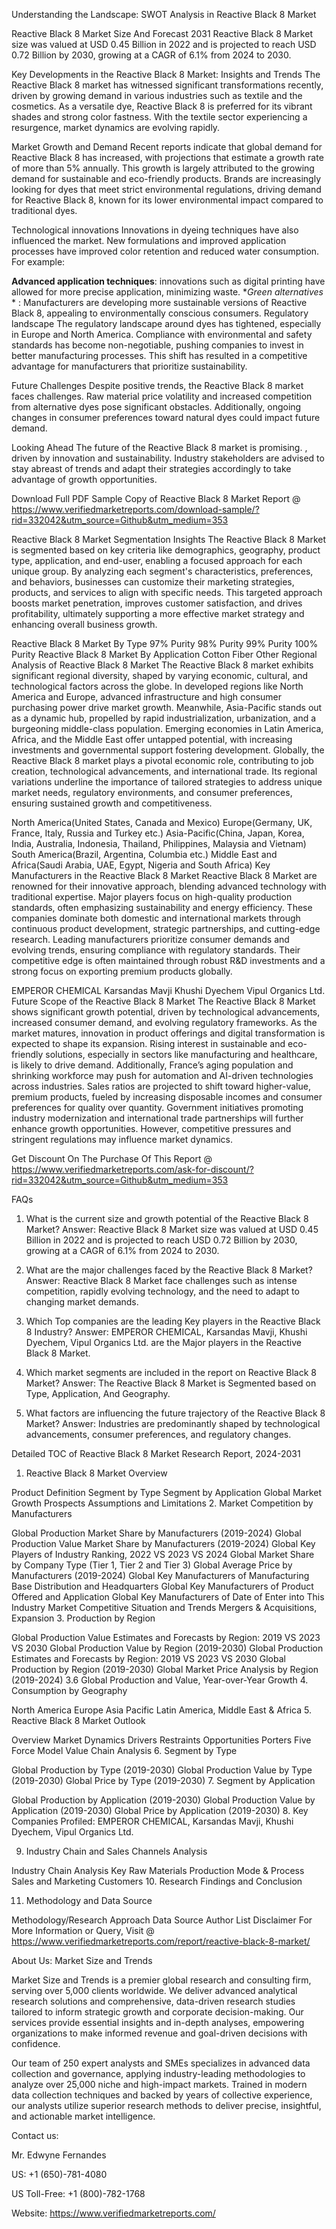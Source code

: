 Understanding the Landscape: SWOT Analysis in Reactive Black 8 Market


Reactive Black 8 Market Size And Forecast 2031
Reactive Black 8 Market size was valued at USD 0.45 Billion in 2022 and is projected to reach USD 0.72 Billion by 2030, growing at a CAGR of 6.1% from 2024 to 2030.

Key Developments in the Reactive Black 8 Market: Insights and Trends
The Reactive Black 8 market has witnessed significant transformations recently, driven by growing demand in various industries such as textile and the cosmetics. As a versatile dye, Reactive Black 8 is preferred for its vibrant shades and strong color fastness. With the textile sector experiencing a resurgence, market dynamics are evolving rapidly.

Market Growth and Demand
Recent reports indicate that global demand for Reactive Black 8 has increased, with projections that estimate a growth rate of more than 5% annually. This growth is largely attributed to the growing demand for sustainable and eco-friendly products. Brands are increasingly looking for dyes that meet strict environmental regulations, driving demand for Reactive Black 8, known for its lower environmental impact compared to traditional dyes.

Technological innovations
Innovations in dyeing techniques have also influenced the market. New formulations and improved application processes have improved color retention and reduced water consumption. For example:

**Advanced application techniques**: innovations such as digital printing have allowed for more precise application, minimizing waste.
**Green alternatives* * : Manufacturers are developing more sustainable versions of Reactive Black 8, appealing to environmentally conscious consumers.
Regulatory landscape
The regulatory landscape around dyes has tightened, especially in Europe and North America. Compliance with environmental and safety standards has become non-negotiable, pushing companies to invest in better manufacturing processes. This shift has resulted in a competitive advantage for manufacturers that prioritize sustainability.

Future Challenges
Despite positive trends, the Reactive Black 8 market faces challenges. Raw material price volatility and increased competition from alternative dyes pose significant obstacles. Additionally, ongoing changes in consumer preferences toward natural dyes could impact future demand.

Looking Ahead
The future of the Reactive Black 8 market is promising. , driven by innovation and sustainability. Industry stakeholders are advised to stay abreast of trends and adapt their strategies accordingly to take advantage of growth opportunities.

Download Full PDF Sample Copy of Reactive Black 8 Market Report @ https://www.verifiedmarketreports.com/download-sample/?rid=332042&utm_source=Github&utm_medium=353

Reactive Black 8 Market Segmentation Insights
The Reactive Black 8 Market is segmented based on key criteria like demographics, geography, product type, application, and end-user, enabling a focused approach for each unique group. By analyzing each segment's characteristics, preferences, and behaviors, businesses can customize their marketing strategies, products, and services to align with specific needs. This targeted approach boosts market penetration, improves customer satisfaction, and drives profitability, ultimately supporting a more effective market strategy and enhancing overall business growth.

Reactive Black 8 Market By Type
97% Purity
98% Purity
99% Purity
100% Purity
Reactive Black 8 Market By Application
Cotton
Fiber
Other
Regional Analysis of Reactive Black 8 Market
The Reactive Black 8 market exhibits significant regional diversity, shaped by varying economic, cultural, and technological factors across the globe. In developed regions like North America and Europe, advanced infrastructure and high consumer purchasing power drive market growth. Meanwhile, Asia-Pacific stands out as a dynamic hub, propelled by rapid industrialization, urbanization, and a burgeoning middle-class population. Emerging economies in Latin America, Africa, and the Middle East offer untapped potential, with increasing investments and governmental support fostering development. Globally, the Reactive Black 8 market plays a pivotal economic role, contributing to job creation, technological advancements, and international trade. Its regional variations underline the importance of tailored strategies to address unique market needs, regulatory environments, and consumer preferences, ensuring sustained growth and competitiveness.

North America(United States, Canada and Mexico)
Europe(Germany, UK, France, Italy, Russia and Turkey etc.)
Asia-Pacific(China, Japan, Korea, India, Australia, Indonesia, Thailand, Philippines, Malaysia and Vietnam)
South America(Brazil, Argentina, Columbia etc.)
Middle East and Africa(Saudi Arabia, UAE, Egypt, Nigeria and South Africa)
Key Manufacturers in the Reactive Black 8 Market
Reactive Black 8 Market are renowned for their innovative approach, blending advanced technology with traditional expertise. Major players focus on high-quality production standards, often emphasizing sustainability and energy efficiency. These companies dominate both domestic and international markets through continuous product development, strategic partnerships, and cutting-edge research. Leading manufacturers prioritize consumer demands and evolving trends, ensuring compliance with regulatory standards. Their competitive edge is often maintained through robust R&D investments and a strong focus on exporting premium products globally.

EMPEROR CHEMICAL
Karsandas Mavji
Khushi Dyechem
Vipul Organics Ltd.
Future Scope of the Reactive Black 8 Market
The Reactive Black 8 Market shows significant growth potential, driven by technological advancements, increased consumer demand, and evolving regulatory frameworks. As the market matures, innovation in product offerings and digital transformation is expected to shape its expansion. Rising interest in sustainable and eco-friendly solutions, especially in sectors like manufacturing and healthcare, is likely to drive demand. Additionally, France’s aging population and shrinking workforce may push for automation and AI-driven technologies across industries. Sales ratios are projected to shift toward higher-value, premium products, fueled by increasing disposable incomes and consumer preferences for quality over quantity. Government initiatives promoting industry modernization and international trade partnerships will further enhance growth opportunities. However, competitive pressures and stringent regulations may influence market dynamics.

Get Discount On The Purchase Of This Report @ https://www.verifiedmarketreports.com/ask-for-discount/?rid=332042&utm_source=Github&utm_medium=353

FAQs
1. What is the current size and growth potential of the Reactive Black 8 Market?
Answer: Reactive Black 8 Market size was valued at USD 0.45 Billion in 2022 and is projected to reach USD 0.72 Billion by 2030, growing at a CAGR of 6.1% from 2024 to 2030.

2. What are the major challenges faced by the Reactive Black 8 Market?
Answer: Reactive Black 8 Market face challenges such as intense competition, rapidly evolving technology, and the need to adapt to changing market demands.

3. Which Top companies are the leading Key players in the Reactive Black 8 Industry?
Answer: EMPEROR CHEMICAL, Karsandas Mavji, Khushi Dyechem, Vipul Organics Ltd. are the Major players in the Reactive Black 8 Market.

4. Which market segments are included in the report on Reactive Black 8 Market?
Answer: The Reactive Black 8 Market is Segmented based on Type, Application, And Geography.

5. What factors are influencing the future trajectory of the Reactive Black 8 Market?
Answer: Industries are predominantly shaped by technological advancements, consumer preferences, and regulatory changes.

Detailed TOC of Reactive Black 8 Market Research Report, 2024-2031
1. Reactive Black 8 Market Overview

Product Definition
Segment by Type
Segment by Application
Global Market Growth Prospects
Assumptions and Limitations
2. Market Competition by Manufacturers

Global Production Market Share by Manufacturers (2019-2024)
Global Production Value Market Share by Manufacturers (2019-2024)
Global Key Players of Industry Ranking, 2022 VS 2023 VS 2024
Global Market Share by Company Type (Tier 1, Tier 2 and Tier 3)
Global Average Price by Manufacturers (2019-2024)
Global Key Manufacturers of Manufacturing Base Distribution and Headquarters
Global Key Manufacturers of Product Offered and Application
Global Key Manufacturers of Date of Enter into This Industry
Market Competitive Situation and Trends
Mergers & Acquisitions, Expansion
3. Production by Region

Global Production Value Estimates and Forecasts by Region: 2019 VS 2023 VS 2030
Global Production Value by Region (2019-2030)
Global Production Estimates and Forecasts by Region: 2019 VS 2023 VS 2030
Global Production by Region (2019-2030)
Global Market Price Analysis by Region (2019-2024) 3.6 Global Production and Value, Year-over-Year Growth
4. Consumption by Geography

North America
Europe
Asia Pacific
Latin America, Middle East & Africa
5. Reactive Black 8 Market Outlook

Overview
Market Dynamics
Drivers
Restraints
Opportunities
Porters Five Force Model
Value Chain Analysis 
6. Segment by Type

Global Production by Type (2019-2030)
Global Production Value by Type (2019-2030)
Global Price by Type (2019-2030)
7. Segment by Application

Global Production by Application (2019-2030)
Global Production Value by Application (2019-2030)
Global Price by Application (2019-2030)
8. Key Companies Profiled: EMPEROR CHEMICAL, Karsandas Mavji, Khushi Dyechem, Vipul Organics Ltd.

9. Industry Chain and Sales Channels Analysis

Industry Chain Analysis
Key Raw Materials
Production Mode & Process
Sales and Marketing
Customers
10. Research Findings and Conclusion

11. Methodology and Data Source

Methodology/Research Approach
Data Source
Author List
Disclaimer
For More Information or Query, Visit @ https://www.verifiedmarketreports.com/report/reactive-black-8-market/

About Us: Market Size and Trends

Market Size and Trends is a premier global research and consulting firm, serving over 5,000 clients worldwide. We deliver advanced analytical research solutions and comprehensive, data-driven research studies tailored to inform strategic growth and corporate decision-making. Our services provide essential insights and in-depth analyses, empowering organizations to make informed revenue and goal-driven decisions with confidence.

Our team of 250 expert analysts and SMEs specializes in advanced data collection and governance, applying industry-leading methodologies to analyze over 25,000 niche and high-impact markets. Trained in modern data collection techniques and backed by years of collective experience, our analysts utilize superior research methods to deliver precise, insightful, and actionable market intelligence.

Contact us:

Mr. Edwyne Fernandes

US: +1 (650)-781-4080

US Toll-Free: +1 (800)-782-1768

Website: https://www.verifiedmarketreports.com/
